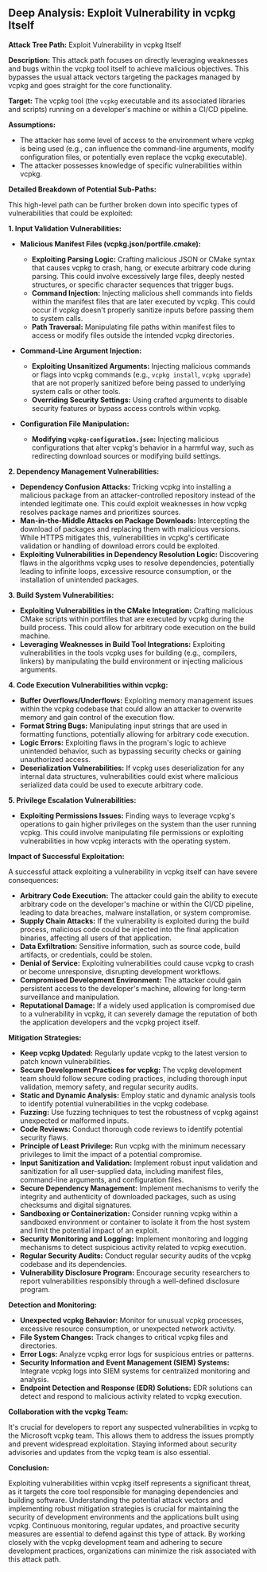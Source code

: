 ## Deep Analysis: Exploit Vulnerability in vcpkg Itself

**Attack Tree Path:** Exploit Vulnerability in vcpkg Itself

**Description:** This attack path focuses on directly leveraging weaknesses and bugs within the vcpkg tool itself to achieve malicious objectives. This bypasses the usual attack vectors targeting the packages managed by vcpkg and goes straight for the core functionality.

**Target:** The vcpkg tool (the `vcpkg` executable and its associated libraries and scripts) running on a developer's machine or within a CI/CD pipeline.

**Assumptions:**

* The attacker has some level of access to the environment where vcpkg is being used (e.g., can influence the command-line arguments, modify configuration files, or potentially even replace the vcpkg executable).
* The attacker possesses knowledge of specific vulnerabilities within vcpkg.

**Detailed Breakdown of Potential Sub-Paths:**

This high-level path can be further broken down into specific types of vulnerabilities that could be exploited:

**1. Input Validation Vulnerabilities:**

* **Malicious Manifest Files (vcpkg.json/portfile.cmake):**
    * **Exploiting Parsing Logic:** Crafting malicious JSON or CMake syntax that causes vcpkg to crash, hang, or execute arbitrary code during parsing. This could involve excessively large files, deeply nested structures, or specific character sequences that trigger bugs.
    * **Command Injection:** Injecting malicious shell commands into fields within the manifest files that are later executed by vcpkg. This could occur if vcpkg doesn't properly sanitize inputs before passing them to system calls.
    * **Path Traversal:**  Manipulating file paths within manifest files to access or modify files outside the intended vcpkg directories.

* **Command-Line Argument Injection:**
    * **Exploiting Unsanitized Arguments:** Injecting malicious commands or flags into vcpkg commands (e.g., `vcpkg install`, `vcpkg upgrade`) that are not properly sanitized before being passed to underlying system calls or other tools.
    * **Overriding Security Settings:** Using crafted arguments to disable security features or bypass access controls within vcpkg.

* **Configuration File Manipulation:**
    * **Modifying `vcpkg-configuration.json`:** Injecting malicious configurations that alter vcpkg's behavior in a harmful way, such as redirecting download sources or modifying build settings.

**2. Dependency Management Vulnerabilities:**

* **Dependency Confusion Attacks:**  Tricking vcpkg into installing a malicious package from an attacker-controlled repository instead of the intended legitimate one. This could exploit weaknesses in how vcpkg resolves package names and prioritizes sources.
* **Man-in-the-Middle Attacks on Package Downloads:** Intercepting the download of packages and replacing them with malicious versions. While HTTPS mitigates this, vulnerabilities in vcpkg's certificate validation or handling of download errors could be exploited.
* **Exploiting Vulnerabilities in Dependency Resolution Logic:** Discovering flaws in the algorithms vcpkg uses to resolve dependencies, potentially leading to infinite loops, excessive resource consumption, or the installation of unintended packages.

**3. Build System Vulnerabilities:**

* **Exploiting Vulnerabilities in the CMake Integration:**  Crafting malicious CMake scripts within portfiles that are executed by vcpkg during the build process. This could allow for arbitrary code execution on the build machine.
* **Leveraging Weaknesses in Build Tool Integrations:**  Exploiting vulnerabilities in the tools vcpkg uses for building (e.g., compilers, linkers) by manipulating the build environment or injecting malicious arguments.

**4. Code Execution Vulnerabilities within vcpkg:**

* **Buffer Overflows/Underflows:** Exploiting memory management issues within the vcpkg codebase that could allow an attacker to overwrite memory and gain control of the execution flow.
* **Format String Bugs:**  Manipulating input strings that are used in formatting functions, potentially allowing for arbitrary code execution.
* **Logic Errors:**  Exploiting flaws in the program's logic to achieve unintended behavior, such as bypassing security checks or gaining unauthorized access.
* **Deserialization Vulnerabilities:** If vcpkg uses deserialization for any internal data structures, vulnerabilities could exist where malicious serialized data could be used to execute arbitrary code.

**5. Privilege Escalation Vulnerabilities:**

* **Exploiting Permissions Issues:**  Finding ways to leverage vcpkg's operations to gain higher privileges on the system than the user running vcpkg. This could involve manipulating file permissions or exploiting vulnerabilities in how vcpkg interacts with the operating system.

**Impact of Successful Exploitation:**

A successful attack exploiting a vulnerability in vcpkg itself can have severe consequences:

* **Arbitrary Code Execution:** The attacker could gain the ability to execute arbitrary code on the developer's machine or within the CI/CD pipeline, leading to data breaches, malware installation, or system compromise.
* **Supply Chain Attacks:**  If the vulnerability is exploited during the build process, malicious code could be injected into the final application binaries, affecting all users of that application.
* **Data Exfiltration:**  Sensitive information, such as source code, build artifacts, or credentials, could be stolen.
* **Denial of Service:**  Exploiting vulnerabilities could cause vcpkg to crash or become unresponsive, disrupting development workflows.
* **Compromised Development Environment:** The attacker could gain persistent access to the developer's machine, allowing for long-term surveillance and manipulation.
* **Reputational Damage:**  If a widely used application is compromised due to a vulnerability in vcpkg, it can severely damage the reputation of both the application developers and the vcpkg project itself.

**Mitigation Strategies:**

* **Keep vcpkg Updated:** Regularly update vcpkg to the latest version to patch known vulnerabilities.
* **Secure Development Practices for vcpkg:** The vcpkg development team should follow secure coding practices, including thorough input validation, memory safety, and regular security audits.
* **Static and Dynamic Analysis:** Employ static and dynamic analysis tools to identify potential vulnerabilities in the vcpkg codebase.
* **Fuzzing:** Use fuzzing techniques to test the robustness of vcpkg against unexpected or malformed inputs.
* **Code Reviews:** Conduct thorough code reviews to identify potential security flaws.
* **Principle of Least Privilege:** Run vcpkg with the minimum necessary privileges to limit the impact of a potential compromise.
* **Input Sanitization and Validation:**  Implement robust input validation and sanitization for all user-supplied data, including manifest files, command-line arguments, and configuration files.
* **Secure Dependency Management:** Implement mechanisms to verify the integrity and authenticity of downloaded packages, such as using checksums and digital signatures.
* **Sandboxing or Containerization:** Consider running vcpkg within a sandboxed environment or container to isolate it from the host system and limit the potential impact of an exploit.
* **Security Monitoring and Logging:** Implement monitoring and logging mechanisms to detect suspicious activity related to vcpkg execution.
* **Regular Security Audits:** Conduct regular security audits of the vcpkg codebase and its dependencies.
* **Vulnerability Disclosure Program:** Encourage security researchers to report vulnerabilities responsibly through a well-defined disclosure program.

**Detection and Monitoring:**

* **Unexpected vcpkg Behavior:** Monitor for unusual vcpkg processes, excessive resource consumption, or unexpected network activity.
* **File System Changes:** Track changes to critical vcpkg files and directories.
* **Error Logs:** Analyze vcpkg error logs for suspicious entries or patterns.
* **Security Information and Event Management (SIEM) Systems:** Integrate vcpkg logs into SIEM systems for centralized monitoring and analysis.
* **Endpoint Detection and Response (EDR) Solutions:** EDR solutions can detect and respond to malicious activity related to vcpkg execution.

**Collaboration with the vcpkg Team:**

It's crucial for developers to report any suspected vulnerabilities in vcpkg to the Microsoft vcpkg team. This allows them to address the issues promptly and prevent widespread exploitation. Staying informed about security advisories and updates from the vcpkg team is also essential.

**Conclusion:**

Exploiting vulnerabilities within vcpkg itself represents a significant threat, as it targets the core tool responsible for managing dependencies and building software. Understanding the potential attack vectors and implementing robust mitigation strategies is crucial for maintaining the security of development environments and the applications built using vcpkg. Continuous monitoring, regular updates, and proactive security measures are essential to defend against this type of attack. By working closely with the vcpkg development team and adhering to secure development practices, organizations can minimize the risk associated with this attack path.

